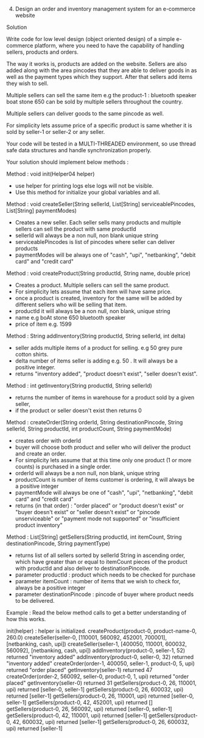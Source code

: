 4. Design an order and inventory management system for an e-commerce website

Solution

Write code for low level design (object oriented design) of a simple e-commerce platform, where you need to have the capability of handling sellers, products and orders.

The way it works is, products are added on the website.
Sellers are also added along with the area pincodes that they are able to deliver goods in as well as the payment types which they support.
After that sellers add items they wish to sell.

Multiple sellers can sell the same item e.g the product-1 : bluetooth speaker boat stone 650 can be sold by multiple sellers throughout the country.

Multiple sellers can deliver goods to the same pincode as well.

For simplicity lets assume price of a specific product is same whether it is sold by seller-1 or seller-2 or any seller.

Your code will be tested in a MULTI-THREADED environment, so use thread safe data structures and handle synchronization properly.

Your solution should implement below methods :

Method : void init(Helper04 helper)
- use helper for printing logs else logs will not be visible.
- Use this method for initialize your global variables and all.

Method : void createSeller(String sellerId, List[String] serviceablePincodes, List[String] paymentModes)
- Creates a new seller. Each seller sells many products and multiple sellers can sell the product with same productId
- sellerId will always be a non null, non blank unique string
- serviceablePincodes is list of pincodes where seller can deliver products
- paymentModes will be always one of "cash", "upi", "netbanking", "debit card" and "credit card"

Method : void createProduct(String productId, String name, double price)
- Creates a product. Multiple sellers can sell the same product.
- For simplicity lets assume that each item will have same price.
- once a product is created, inventory for the same will be added by different sellers who will be selling that item.
- productId it will always be a non null, non blank, unique string
- name e.g boAt stone 650 bluetooth speaker
- price of item e.g. 1599

Method : String addInventory(String productId, String sellerId, int delta)
- seller adds multiple items of a product for selling. e.g 50 grey pure cotton shirts.
- delta number of items seller is adding e.g. 50 . It will always be a positive integer.
- returns "inventory added", "product doesn't exist", "seller doesn't exist".

Method : int getInventory(String productId, String sellerId)
- returns the number of items in warehouse for a product sold by a given seller,
- if the product or seller doesn't exist then returns 0

Method : createOrder(String orderId, String destinationPincode, String sellerId, String productId, int productCount, String paymentMode)
- creates order with orderId
- buyer will choose both product and seller who will deliver the product and create an order.
- For simplicity lets assume that at this time only one product (1 or more counts) is purchased in a single order.
- orderId will always be a non null, non blank, unique string
- productCount is number of items customer is ordering, it will always be a positive integer
- paymentMode will always be one of "cash", "upi", "netbanking", "debit card" and "credit card"
- returns (in that order) : "order placed" or "product doesn't exist" or "buyer doesn't exist" or "seller doesn't exist" or "pincode unserviceable" or "payment mode not supported" or "insufficient product inventory"

Method : List[String] getSellers(String productId, int itemCount, String destinationPincode, String paymentType)
- returns list of all sellers sorted by sellerId String in ascending order, which have greater than or equal to itemCount pieces of the product with productId and also deliver to destinationPincode.
- parameter productId : product which needs to be checked for purchase
- parameter itemCount : number of items that we wish to check for, always be a positive integer
- parameter destinationPincode : pincode of buyer where product needs to be delivered.

Example : Read the below method calls to get a better understanding of how this works.

init(helper) : helper is initialized.
createProduct(product-0, product-name-0, 260.0)
createSeller(seller-0, [110001, 560092, 452001, 700001], [netbanking, cash, upi])
createSeller(seller-1, [400050, 110001, 600032, 560092], [netbanking, cash, upi])
addInventory(product-0, seller-1, 52) returned "inventory added"
addInventory(product-0, seller-0, 32) returned "inventory added"
createOrder(order-1, 400050, seller-1, product-0, 5, upi) returned "order placed"
getInventory(seller-1) returned 47
createOrder(order-2, 560092, seller-0, product-0, 1, upi) returned "order placed"
getInventory(seller-0) returned 31
getSellers(product-0, 26, 110001, upi) returned [seller-0, seller-1]
getSellers(product-0, 26, 600032, upi) returned [seller-1]
getSellers(product-0, 26, 110001, upi) returned [seller-0, seller-1]
getSellers(product-0, 42, 452001, upi) returned []
getSellers(product-0, 26, 560092, upi) returned [seller-0, seller-1]
getSellers(product-0, 42, 110001, upi) returned [seller-1]
getSellers(product-0, 42, 600032, upi) returned [seller-1]
getSellers(product-0, 26, 600032, upi) returned [seller-1]
